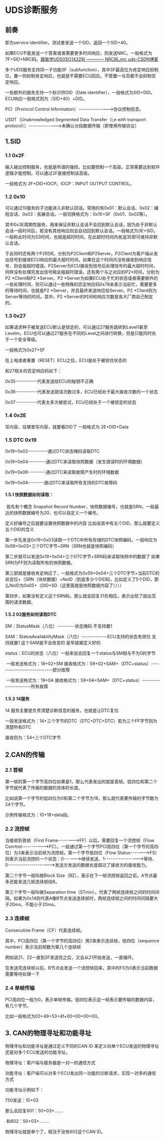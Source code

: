 # UDS诊断服务

## 前奏

即为service identifier。测试者发送一个SID，返回一个SID+40。

如果ECU不能发送一个答案或者需要更多时间响应，则发送NRC。一般格式为7F+SID+NRC码。[跟我学UDS(ISO14229) ———— NRC码_nrc uds-CSDN博客](https://blog.csdn.net/qq_42957717/article/details/116915901)

多个UDS服务支持同一子功能SF（subfunction），其中SF最高位为肯定响应抑制位，置一则抑制肯定响应，也就是不需要ECU回应。不管置一与否都不会抑制否定响应。

一些额外的服务支持一个标识符DID（Date identifier），一般格式为SID+DID。ECU响应一般格式则为（SID+40）+DID。

PCI（Prorocol Control Information）--------------->协议控制信息。

USDT（Unaknowledged Segmented Data Transfer（i,e with transport protocol））-------------->未确认分段数据传输（即使用传输协议）

## 1.SID

### 1.1 0x2F

输入输出控制服务，也就是所谓的强控。比如要控制一个高驱，正常需要达到软件逻辑才能控制。可以通过2F直接控制该高驱。

一般格式为 2F+DID+IOCP。IOCP：INPUT OUTPUT CONTROL。

### 1.2 0x10

可以通过10服务的子功能进入非默认回话。常用的有0x01：默认会话、0x02：编程会话、0x03：拓展会话。一般切换格式为：0x10+SF（0x01、0x02等）。

其中0x3E周期性服务，用来保证非默认会话不会回到默认会话，因为处于非默认会话一段时间后，若没有其他响应则会自动回到默认会话。一般格式为3E+SID。一般称此时间为S3时间，也就是超时时间，在此超时时间内发送3E即可维持非默认会话。

于此同时还有两个P2时间，分别为P2Client和P2Server。P2Client为客户端从发出信号到接收ECU响应的最大超时时间，如果在这个时间内没有接收到响应信号，则会报超时错误。P2Server为ECU接收到信号后处理信号的最大超时时间，同样没有处理完发出信号贼会报超时错误。还有两个与之对应的P2*时间，分别为P2 *Client和P2 *Server。P2 *Server为如果ECU处于忙的状态或者需要额外的一些处理时间，则可以通过一些特殊的否定响应码0x78来表示当前忙，需要更多的等待时间，也就是P2 *Server，并且最终发送响应给Server。P2 *Client则为Server等待的时间。其中，P2 *Server的时间和响应次数是各大厂商自己制定的。

### 1.3 0x27

如果请求种子被发送ECU默认是锁定的，可以通过27服务跳转到Level1甚至Levelm，ECU也可以通过27服务在不同的Level之间进行转换，但是只能同时处于一个安全等级。

一般格式为0x27+SF

在上电或者重置（RESET）ECU之后，ECU是处于被锁住状态的

和27相关的否定响应码如下：

0x35-----------代表发送给ECU的秘钥不正确

0x36-----------代表发送错误次数过多，ECU已经处于最大接收次数的一个状态

0x37-----------代表太多次被尝试，ECU已经处于一个被锁定的状态

### 1.4 0x2E

写内容，往哪里写内容，就要看DID了 一般格式为 2E+DID+Data

### 1.5 DTC 0x19

0x19+0x02----------通过DTC状态掩码读取DTC

0x19+0x04---------通过DTC来读取快照数据（发生错误时的环境数据）

0x19+0x06---------通过DTC来读取故障产生时的环境数据

0x19+0x0A--------通过DTC来读取所有支持的DTC故障码

#### 1.5.1 快照数据如何读取：

​	首先有个概念 Snapshot Record Number，快照数据编号，也就是SRN，一般最近的快照数据编号为20，也可以自定义一个编号。

定义好编号之后就要设置快照数据中的内容 比如说其中有五个DID，那么就要定义五个DID的含义

第一步先发送0x19+0x03读取一个DTC中所有存储的DTC快照编码，一般响应为0x59+0x03+三个DTC字节+SRN（SRN也就是快照编码）

第二步就可以发送0x19+0x04+三个DTC字节+SRN码来读取快照中的数据了 如果SRN为FF则为读取所有的快照数据。

第三部就是接收肯定响应了，一般格式为0x59+0x04+三个DTC字节+当前DTC的状态位+（SRN（块状数据）+NoID（到底多少个DID码，比如定义了5个DID，那么NoID为0x05+（DID+SD（这里面就是快照数据内容了））））

第四步，如果没有定义这个SRN码，那么就会回复31负相应，表示出现了超出范围的请求数据。

#### 	1.5.2 02服务如何读取DTC

SM：StatusMask（八位）---------状态掩码 不支持置1

SAM：StatusAvailabilityMask（八位）-------------ECU支持的状态有效位 支持就置1 这个SAM是不会改变的 是早就被定义好的

status：ECU的状态（八位）一般来说会回复一个status与SM相与不为0的字节

​	一般发送格式为：19+02+SM 接收格式为：59+02+SAM+（DTC+status）----------------------------部分故障

​	一般发送格式为：19+0A 接收格式为：59+0A+SAM+（DTC+status）----------------------所有故障

#### 1.5.3 14服务

14 服务主要是负责清楚诊断信息的服务，也就是让DTC复位

一般发送格式为：14+三个字节的DTC（DTC+DTC+DTC）若为三个FF字节则为清楚所有DTC

接收则为：54+三个DTC字节



## 2.CAN的传输

### 2.1 首帧

第一帧的第一个字节高四位如果是1，那么代表发出的就是首帧。低四位和第二个字节就代表了传输的数据的具体的长度。

比如说第一个字节的低四位为0和第二个字节为18，那么就代表要传输的字节数为24个字节。

示例传输格式为：10+18+data段。

### 2.2 流控帧

当接收到首帧（First Frame-------->FF）以后，需要回复一个流控帧（Flow Conrtrol----------->FC）。一般通过第一个字节PCI高四位（第一个字节的高四位）为3来表示当前帧为流控帧。第一个字节低四位（Flow Status------->FS）则表示当前流控的一个状态：0------>继续发送、1----------------->等待、0--------------------->发送方发送的数据长度超过了接收方的接收能力。

第二个字节一般叫做Block Size（BZ），表示在下一帧流控帧返回之前，A节点最多还能发送几帧连续帧给B。

第三个字节一般叫做Separation time（STmin）。代表了两帧连续帧之间的时间间隔。如果为0x14则代表A像B节点发送连续帧时，两帧连续帧之间的时间间隔要大于20ms，不能小于20ms。

### 2.3 连续帧

Consecutive Frame（CF）代表连续帧。

其中，PCI高四位（第一个字节的高四位）用2来表示连续帧，低四位（sequence number）表示当前帧数为第几个连续帧

例如说21、22一直到2F发送完之后，又会从21开始发送，一直循环。

在发送完连续帧以后，B节点会发送一个流控帧回来，其中的FS为0表示当前数据需要等待处理一下

### 2.4 单帧传输

PCI高四位一般为0，表示单帧传输。低四位表示这一帧表示要传输的数据内容，有几个字节。

比如一般格式为03+49+53+4f+00+00+00+00。

## 3. CAN的物理寻址和功能寻址

物理寻址和功能寻址是通过定义不同的CAN ID 来定义向单个ECU发送的物理寻址还是对多个ECU发送的功能寻址。

物理寻址：客户端与服务器是一对一的通信方式

功能寻址：客户端可以对多个ECU发出同一功能的诊断请求，实现一对多的通信方式

功能寻址示例如下：

750发送：10+03

那么会回复601：50+03+.......

​	      和602：50+03+........

物理寻址就是单个了，相当于没有602这个CAN ID。

























